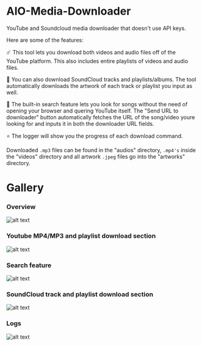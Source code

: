 # AIO-Media-Downloader

YouTube and Soundcloud media downloader that doesn't use API keys.

Here are some of the features:

☄️ This tool lets you download both videos and audio files off of the YouTube platform. This also includes entire playlists of videos and audio files.

🌙 You can also download SoundCloud tracks and playlists/albums. The tool automatically downloads the artwork of each track or playlist you input as well.

🌚 The built-in search feature lets you look for songs without the need of opening your browser and quering YouTube itself. The "Send URL to downloader" button automatically fetches the URL of the song/video youre looking for and inputs it in both the downloader URL fields.

⭐ The logger will show you the progress of each download command.

Downloaded ```.mp3``` files can be found in the "audios" directory, ```.mp4's``` inside the "videos" directory and all artwork ```.jpeg``` files go into the "artworks" directory.

# Gallery

### Overview
![alt text](https://i.imgur.com/L0cGwwi.png)

### Youtube MP4/MP3 and playlist download section
![alt text](https://i.imgur.com/C6969Nl.png)

### Search feature 
![alt text](https://i.imgur.com/ZnargMY.png)

### SoundCloud track and playlist download section 
![alt text](https://i.imgur.com/WiyjKot.png)

### Logs 
![alt text](https://i.imgur.com/rhKyUR5.png)

